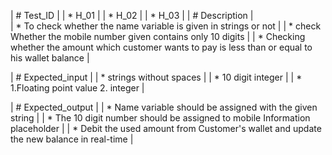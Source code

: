  | # Test_ID    |
| * H_01      |
| * H_02      |
| * H_03      |
| # Description |	
| * To check whether the name variable is given in strings or not |	
| * check Whether the mobile number given contains only 10 digits |
| * Checking whether the amount which customer wants to pay is less than or equal to his wallet balance |

| # Expected_input |
| * strings without spaces |
| * 10 digit integer |
| * 1.Floating point value 2. integer |

| # Expected_output |
 |  * Name variable should be assigned with the given string |
 |  * The 10 digit number should be assigned to mobile Information placeholder |
 |  * Debit the used amount from Customer's wallet and update the new balance in real-time |
